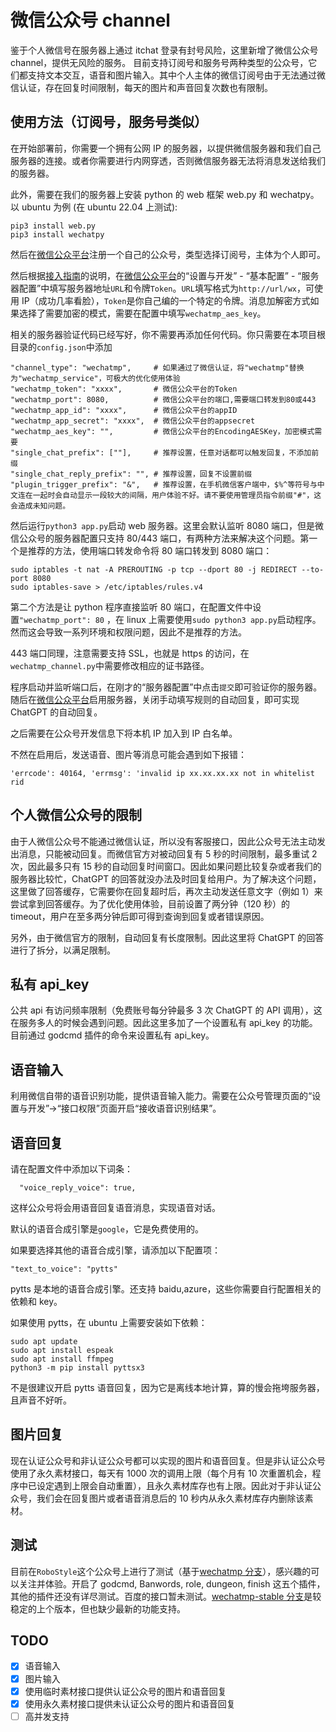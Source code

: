 # 微信公众号 channel

鉴于个人微信号在服务器上通过 itchat 登录有封号风险，这里新增了微信公众号 channel，提供无风险的服务。
目前支持订阅号和服务号两种类型的公众号，它们都支持文本交互，语音和图片输入。其中个人主体的微信订阅号由于无法通过微信认证，存在回复时间限制，每天的图片和声音回复次数也有限制。

## 使用方法（订阅号，服务号类似）

在开始部署前，你需要一个拥有公网 IP 的服务器，以提供微信服务器和我们自己服务器的连接。或者你需要进行内网穿透，否则微信服务器无法将消息发送给我们的服务器。

此外，需要在我们的服务器上安装 python 的 web 框架 web.py 和 wechatpy。
以 ubuntu 为例 (在 ubuntu 22.04 上测试):
```
pip3 install web.py
pip3 install wechatpy
```

然后在[微信公众平台](https://mp.weixin.qq.com)注册一个自己的公众号，类型选择订阅号，主体为个人即可。

然后根据[接入指南](https://developers.weixin.qq.com/doc/offiaccount/Basic_Information/Access_Overview.html)的说明，在[微信公众平台](https://mp.weixin.qq.com)的“设置与开发” - “基本配置” - “服务器配置”中填写服务器地址`URL`和令牌`Token`。`URL`填写格式为`http://url/wx`，可使用 IP（成功几率看脸），`Token`是你自己编的一个特定的令牌。消息加解密方式如果选择了需要加密的模式，需要在配置中填写`wechatmp_aes_key`。

相关的服务器验证代码已经写好，你不需要再添加任何代码。你只需要在本项目根目录的`config.json`中添加
```
"channel_type": "wechatmp",     # 如果通过了微信认证，将"wechatmp"替换为"wechatmp_service"，可极大的优化使用体验
"wechatmp_token": "xxxx",       # 微信公众平台的Token
"wechatmp_port": 8080,          # 微信公众平台的端口,需要端口转发到80或443
"wechatmp_app_id": "xxxx",      # 微信公众平台的appID
"wechatmp_app_secret": "xxxx",  # 微信公众平台的appsecret
"wechatmp_aes_key": "",         # 微信公众平台的EncodingAESKey，加密模式需要
"single_chat_prefix": [""],     # 推荐设置，任意对话都可以触发回复，不添加前缀
"single_chat_reply_prefix": "", # 推荐设置，回复不设置前缀
"plugin_trigger_prefix": "&",   # 推荐设置，在手机微信客户端中，$%^等符号与中文连在一起时会自动显示一段较大的间隔，用户体验不好。请不要使用管理员指令前缀"#"，这会造成未知问题。
```
然后运行`python3 app.py`启动 web 服务器。这里会默认监听 8080 端口，但是微信公众号的服务器配置只支持 80/443 端口，有两种方法来解决这个问题。第一个是推荐的方法，使用端口转发命令将 80 端口转发到 8080 端口：
```
sudo iptables -t nat -A PREROUTING -p tcp --dport 80 -j REDIRECT --to-port 8080
sudo iptables-save > /etc/iptables/rules.v4
```
第二个方法是让 python 程序直接监听 80 端口，在配置文件中设置`"wechatmp_port": 80` ，在 linux 上需要使用`sudo python3 app.py`启动程序。然而这会导致一系列环境和权限问题，因此不是推荐的方法。

443 端口同理，注意需要支持 SSL，也就是 https 的访问，在`wechatmp_channel.py`中需要修改相应的证书路径。

程序启动并监听端口后，在刚才的“服务器配置”中点击`提交`即可验证你的服务器。
随后在[微信公众平台](https://mp.weixin.qq.com)启用服务器，关闭手动填写规则的自动回复，即可实现 ChatGPT 的自动回复。

之后需要在公众号开发信息下将本机 IP 加入到 IP 白名单。

不然在启用后，发送语音、图片等消息可能会遇到如下报错：
```
'errcode': 40164, 'errmsg': 'invalid ip xx.xx.xx.xx not in whitelist rid
```


## 个人微信公众号的限制
由于人微信公众号不能通过微信认证，所以没有客服接口，因此公众号无法主动发出消息，只能被动回复。而微信官方对被动回复有 5 秒的时间限制，最多重试 2 次，因此最多只有 15 秒的自动回复时间窗口。因此如果问题比较复杂或者我们的服务器比较忙，ChatGPT 的回答就没办法及时回复给用户。为了解决这个问题，这里做了回答缓存，它需要你在回复超时后，再次主动发送任意文字（例如 1）来尝试拿到回答缓存。为了优化使用体验，目前设置了两分钟（120 秒）的 timeout，用户在至多两分钟后即可得到查询到回复或者错误原因。

另外，由于微信官方的限制，自动回复有长度限制。因此这里将 ChatGPT 的回答进行了拆分，以满足限制。

## 私有 api_key
公共 api 有访问频率限制（免费账号每分钟最多 3 次 ChatGPT 的 API 调用），这在服务多人的时候会遇到问题。因此这里多加了一个设置私有 api_key 的功能。目前通过 godcmd 插件的命令来设置私有 api_key。

## 语音输入
利用微信自带的语音识别功能，提供语音输入能力。需要在公众号管理页面的“设置与开发”->“接口权限”页面开启“接收语音识别结果”。

## 语音回复
请在配置文件中添加以下词条：
```
  "voice_reply_voice": true,
```
这样公众号将会用语音回复语音消息，实现语音对话。

默认的语音合成引擎是`google`，它是免费使用的。

如果要选择其他的语音合成引擎，请添加以下配置项：
```
"text_to_voice": "pytts"
```

pytts 是本地的语音合成引擎。还支持 baidu,azure，这些你需要自行配置相关的依赖和 key。

如果使用 pytts，在 ubuntu 上需要安装如下依赖：
```
sudo apt update
sudo apt install espeak
sudo apt install ffmpeg
python3 -m pip install pyttsx3
```
不是很建议开启 pytts 语音回复，因为它是离线本地计算，算的慢会拖垮服务器，且声音不好听。

## 图片回复
现在认证公众号和非认证公众号都可以实现的图片和语音回复。但是非认证公众号使用了永久素材接口，每天有 1000 次的调用上限（每个月有 10 次重置机会，程序中已设定遇到上限会自动重置），且永久素材库存也有上限。因此对于非认证公众号，我们会在回复图片或者语音消息后的 10 秒内从永久素材库存内删除该素材。

## 测试
目前在`RoboStyle`这个公众号上进行了测试（基于[wechatmp 分支](https://github.com/JS00000/chatgpt-on-wechat/tree/wechatmp)），感兴趣的可以关注并体验。开启了 godcmd, Banwords, role, dungeon, finish 这五个插件，其他的插件还没有详尽测试。百度的接口暂未测试。[wechatmp-stable 分支](https://github.com/JS00000/chatgpt-on-wechat/tree/wechatmp-stable)是较稳定的上个版本，但也缺少最新的功能支持。

## TODO
 - [x] 语音输入
 - [x] 图片输入
 - [x] 使用临时素材接口提供认证公众号的图片和语音回复
 - [x] 使用永久素材接口提供未认证公众号的图片和语音回复
 - [ ] 高并发支持
